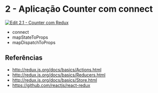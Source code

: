 # 2 - Aplicação Counter com connect

[![Edit 2.1 - Counter com Redux](https://codesandbox.io/static/img/play-codesandbox.svg)](https://codesandbox.io/s/722l5w55qq)

- connect
- mapStateToProps
- mapDispatchToProps

## Referências

- http://redux.js.org/docs/basics/Actions.html
- http://redux.js.org/docs/basics/Reducers.html
- http://redux.js.org/docs/basics/Store.html
- https://github.com/reactjs/react-redux
